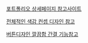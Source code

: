 [포트폴리오 상세페이지 참고사이트](https://studio-jt.co.kr/)

[전체적인 색감 컨셉 디자인 참고](https://delassus.com/en/)

[버튼디자인 깔끔함 간결 기능참고](https://www.everess.fr/)

